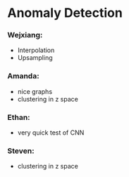 # Anomaly Detection 

### Wejxiang:

- Interpolation
- Upsampling

### Amanda:

- nice graphs
- clustering in z space

### Ethan:

- very quick test of CNN

### Steven:

- clustering in z space
